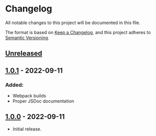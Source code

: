 # Changelog
All notable changes to this project will be documented in this file.

The format is based on [Keep a Changelog](https://keepachangelog.com/en/1.0.0/),
and this project adheres to [Semantic Versioning](https://semver.org/spec/v2.0.0.html).

## [Unreleased]
## [1.0.1] - 2022-09-11
### Added:
- Webpack builds
- Proper JSDoc documentation
## [1.0.0] - 2022-09-11
- Initial release.

[Unreleased]: https://github.com/Snazzah/duck-duck-scrape/compare/v1.0.1...HEAD
[1.0.0]: https://github.com/Snazzah/duck-duck-scrape/releases/tag/v1.0.0
[1.0.1]: https://github.com/Snazzah/duck-duck-scrape/compare/v1.0.0...v1.0.1
